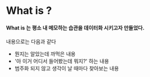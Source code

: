 # What is ?
#### What is 는 평소 내 메모하는 습관을 데이터화 시키고자 만들었다.
내용으로는 다음과 같다
* 뭔지는 알았는데 까먹은 내용
* '아 이거 어디서 들어봤는데 뭐지?' 하는 내용
* 범주화 되지 않고 생각이 날 때마다 찾아보는 내용

